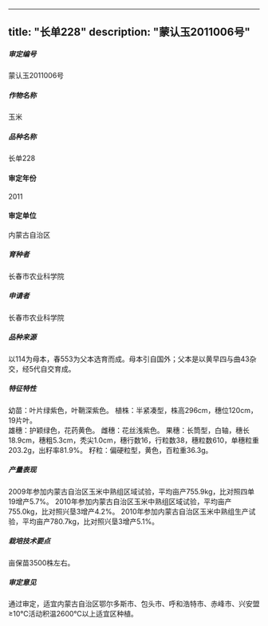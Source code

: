 
---
title: "长单228"
description: "蒙认玉2011006号"
---
##### 审定编号 
蒙认玉2011006号

##### 作物名称
玉米

##### 品种名称
长单228

#### 审定年份
2011	

#### 审定单位
内蒙古自治区

##### 育种者
长春市农业科学院

##### 申请者
长春市农业科学院

##### 品种来源
以114为母本，春553为父本选育而成。母本引自国外；父本是以黄早四与曲43杂交，经5代自交育成。

##### 特征特性
幼苗：叶片绿紫色，叶鞘深紫色。
植株：半紧凑型，株高296cm，穗位120cm，19片叶。       
雄穗：护颖绿色，花药黄色。
雌穗：花丝浅紫色。
果穗：长筒型，白轴，穗长18.9cm，穗粗5.3cm，秃尖1.0cm，穗行数16，行粒数38，穗粒数610，单穗粒重203.2g，出籽率81.9%。
籽粒：偏硬粒型，黄色，百粒重36.3g。


##### 产量表现
2009年参加内蒙古自治区玉米中熟组区域试验，平均亩产755.9kg，比对照四单19增产5.7%。
2010年参加内蒙古自治区玉米中熟组区域试验，平均亩产755.0kg，比对照兴垦3增产4.2%。
2010年参加内蒙古自治区玉米中熟组生产试验，平均亩产780.7kg，比对照兴垦3增产5.1%。


##### 栽培技术要点
亩保苗3500株左右。

##### 审定意见
通过审定，适宜内蒙古自治区鄂尔多斯市、包头市、呼和浩特市、赤峰市、兴安盟≥10℃活动积温2600℃以上适宜区种植。



